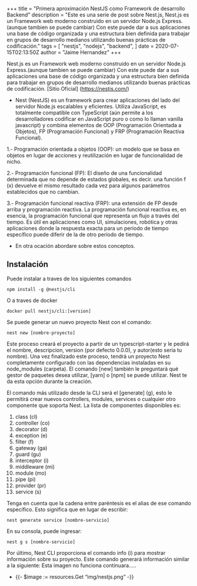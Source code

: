 +++
title = "Primera aproximación NestJS como Framework de desarrollo Backend"
description = "Este es una serie de post sobre Nest.js, Nest.js es un Framework web moderno construido en un servidor Node.js Express.(aunque tambien se puede cambiar) Con este puede dar a sus aplicaciones una base de código organizada y una estructura bien definida para trabajar en grupos de desarrollo medianos utilizando buenas prácticas de codificación."
tags = [
    "nestjs",
    "nodejs",
    "backend",
]
date = 2020-07-15T02:13:50Z
author = "Jaime Hernandez"
+++

Nest.js es un Framework web moderno construido en un servidor Node.js Express.(aunque tambien se puede cambiar) Con este puede dar a sus aplicaciones una base de código organizada y una estructura bien definida para trabajar en grupos de desarrollo medianos utilizando buenas prácticas de codificación. 
[Sitio Oficial] (https://nestjs.com/)
* Nest (NestJS) es un framework para crear aplicaciones del lado del servidor Node.js escalables y eficientes. Utiliza JavaScript, es totalmente compatible con TypeScript (aún permite a los desarrolladores codificar en JavaScript puro o como lo llaman vanilla javascript) y combina elementos de OOP (Programación Orientada a Objetos), FP (Programación Funcional) y FRP (Programación Reactiva Funcional).

1.- Programación orientada a objetos (OOP): un modelo que se basa en objetos en lugar de acciones y reutilización en lugar de funcionalidad de nicho.

2.- Programación funcional (FP): El diseño de una funcionalidad determinada que no depende de estados globales, es decir. una función f (x) devuelve el mismo resultado cada vez para algunos parámetros establecidos que no cambian.

3.- Programación funcional reactiva (FRP): una extensión de FP desde arriba y programación reactiva. La programación funcional reactiva es, en esencia, la programación funcional que representa un flujo a través del tiempo. Es útil en aplicaciones como UI, simulaciones, robótica y otras aplicaciones donde la respuesta exacta para un período de tiempo específico puede diferir de la de otro período de tiempo.
* En otra ocación abordare sobre estos conceptos.

## Instalación

Puede instalar a traves de los siguientes comandos

```terminal 
npm install -g @nestjs/cli
```
O a traves de docker

```terminal 
docker pull nestjs/cli:[version]
```

Se puede generar un nuevo proyecto Nest con el comando:

```terminal 
nest new [nombre-proyecto]
```

Este proceso creará el proyecto a partir de un typescript-starter y le pedirá el nombre, descripcion, version (por defecto 0.0.0), y autor(esto sería tu nombre). Una vez finalizado este proceso, tendrá un proyecto Nest completamente configurado con las dependencias instaladas en su node_modules (carpeta). El comando [new] también le preguntará qué gestor de paquetes desea utilizar,  [yarn] o [npm] se puede utilizar. Nest te da esta opción durante la creación.

El comando más utilizado desde la CLI será el [generate] (g), esto le permitirá crear nuevos controllers, modules, services o cualquier otro componente que soporta Nest. La lista de componentes disponibles es:

1. class (cl)
2. controller (co)
3. decorator (d)
4. exception (e)
5. filter (f)
6. gateway (ga)
7. guard (gu)
8. interceptor (i)
9. middleware (mi)
10. module (mo)
11. pipe (pi)
12. provider (pr)
13. service (s)

Tenga en cuenta que la cadena entre paréntesis es el alias de ese comando específico. Esto significa que en lugar de escribir:
```terminal 
nest generate service [nombre-servicio]
```
En su consola, puede ingresar:
```terminal
nest g s [nombre-servicio]
```

Por último, Nest CLI proporciona el comando info (i) para mostrar información sobre su proyecto. Este comando generará información similar a la siguiente:
Esta imagen no funciona continuara.....
* {{- $image := resources.Get “img/nestjs.png” -}}